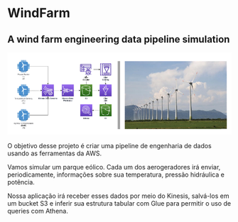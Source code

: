 # WindFarm
## A wind farm engineering data pipeline simulation

![pipeline](pipeline.png)

O objetivo desse projeto é criar uma pipeline de engenharia de dados usando as ferramentas da AWS. 

Vamos simular um parque eólico. Cada um dos aerogeradores irá enviar, periodicamente, informações sobre sua temperatura, pressão hidráulica e potência. 

Nossa aplicação irá receber esses dados por meio do Kinesis, salvá-los em um bucket S3 e inferir sua estrutura tabular com Glue para permitir o uso de queries com Athena.
